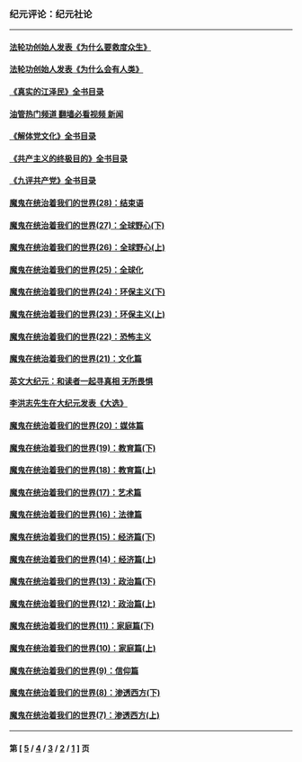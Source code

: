 ### 纪元评论：纪元社论
---
#### [法轮功创始人发表《为什么要救度众生》](../../pages/nsc422/n13975246.md?06080330) 
#### [法轮功创始人发表《为什么会有人类》](../../pages/nsc422/n13912117.md?06080330) 
#### [《真实的江泽民》全书目录](../../pages/nsc422/n13721399.md?06080330) 
#### [油管热门频道 翻墙必看视频 新闻](ok?06080330)
#### [《解体党文化》全书目录](../../pages/nsc422/n13721157.md?06080330) 
#### [《共产主义的终极目的》全书目录](../../pages/nsc422/n13721048.md?06080330) 
#### [《九评共产党》全书目录](../../pages/nsc422/n13708085.md?06080330) 
#### [魔鬼在统治着我们的世界(28)：结束语](../../pages/nsc422/n10936246.md?06080330) 
#### [魔鬼在统治着我们的世界(27)：全球野心(下)](../../pages/nsc422/n10928319.md?06080330) 
#### [魔鬼在统治着我们的世界(26)：全球野心(上)](../../pages/nsc422/n10900318.md?06080330) 
#### [魔鬼在统治着我们的世界(25)：全球化](../../pages/nsc422/n10788205.md?06080330) 
#### [魔鬼在统治着我们的世界(24)：环保主义(下)](../../pages/nsc422/n10695307.md?06080330) 
#### [魔鬼在统治着我们的世界(23)：环保主义(上)](../../pages/nsc422/n10688613.md?06080330) 
#### [魔鬼在统治着我们的世界(22)：恐怖主义](../../pages/nsc422/n10614727.md?06080330) 
#### [魔鬼在统治着我们的世界(21)：文化篇](../../pages/nsc422/n10597706.md?06080330) 
#### [英文大纪元：和读者一起寻真相 无所畏惧](../../pages/nsc422/n12542027.md?06080330) 
#### [李洪志先生在大纪元发表《大选》](../../pages/nsc422/n12534746.md?06080330) 
#### [魔鬼在统治着我们的世界(20)：媒体篇](../../pages/nsc422/n10586579.md?06080330) 
#### [魔鬼在统治着我们的世界(19)：教育篇(下)](../../pages/nsc422/n10564808.md?06080330) 
#### [魔鬼在统治着我们的世界(18)：教育篇(上)](../../pages/nsc422/n10526970.md?06080330) 
#### [魔鬼在统治着我们的世界(17)：艺术篇](../../pages/nsc422/n10499093.md?06080330) 
#### [魔鬼在统治着我们的世界(16)：法律篇](../../pages/nsc422/n10485969.md?06080330) 
#### [魔鬼在统治着我们的世界(15)：经济篇(下)](../../pages/nsc422/n10469975.md?06080330) 
#### [魔鬼在统治着我们的世界(14)：经济篇(上)](../../pages/nsc422/n10457370.md?06080330) 
#### [魔鬼在统治着我们的世界(13)：政治篇(下)](../../pages/nsc422/n10448270.md?06080330) 
#### [魔鬼在统治着我们的世界(12)：政治篇(上)](../../pages/nsc422/n10444576.md?06080330) 
#### [魔鬼在统治着我们的世界(11)：家庭篇(下)](../../pages/nsc422/n10440961.md?06080330) 
#### [魔鬼在统治着我们的世界(10)：家庭篇(上)](../../pages/nsc422/n10435448.md?06080330) 
#### [魔鬼在统治着我们的世界(9)：信仰篇](../../pages/nsc422/n10432159.md?06080330) 
#### [魔鬼在统治着我们的世界(8)：渗透西方(下)](../../pages/nsc422/n10429603.md?06080330) 
#### [魔鬼在统治着我们的世界(7)：渗透西方(上)](../../pages/nsc422/n10426013.md?06080330) 

---
#### 第 [ [5](./5.md?06080330) / [4](./4.md?06080330) / [3](./3.md?06080330) / [2](./2.md?06080330) / [1](./1.md?06080330) ] 页
